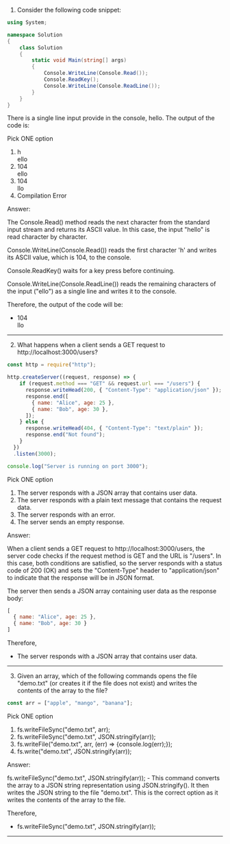 1. Consider the following code snippet:

```csharp
using System;

namespace Solution
{
    class Solution
    {
        static void Main(string[] args)
        {
            Console.WriteLine(Console.Read());
            Console.ReadKey();
            Console.WriteLine(Console.ReadLine());
        }
    }
}
```

There is a single line input provide in the console, hello. The output of the code is: 

Pick ONE option

<ol>
    <li>
        h<br>
        ello
    </li>
    <li>
        104<br>
        ello
    </li>
    <li>
        104<br>
        llo
    </li>
    <li>
        Compilation Error<br>
    </li>
</ol>

Answer:

The Console.Read() method reads the next character from the standard input stream and returns its ASCII value. In this case, the input "hello" is read character by character.

Console.WriteLine(Console.Read()) reads the first character 'h' and writes its ASCII value, which is 104, to the console.

Console.ReadKey() waits for a key press before continuing.

Console.WriteLine(Console.ReadLine()) reads the remaining characters of the input ("ello") as a single line and writes it to the console.

Therefore, the output of the code will be:

<ul>
    <li>
        104<br>
        llo
    </li>
</ul>

<hr>

2. What happens when a client sends a GET request to http://localhost:3000/users?

```javascript
const http = require("http");

http.createServer((request, response) => {
    if (request.method === "GET" && request.url === "/users") {
      response.writeHead(200, { "Content-Type": "application/json" });
      response.end([
        { name: "Alice", age: 25 },
        { name: "Bob", age: 30 },
      ]);
    } else {
      response.writeHead(404, { "Content-Type": "text/plain" });
      response.end("Not found");
    }
  })
  .listen(3000);

console.log("Server is running on port 3000");
```

Pick ONE option

<ol>
  <li>The server responds with a JSON array that contains user data.</li>
  <li>The server responds with a plain text message that contains the request data.</li>
  <li>The server responds with an error.</li>
  <li>The server sends an empty response.</li>
</ol>

Answer:

When a client sends a GET request to http://localhost:3000/users, the server code checks if the request method is GET and the URL is "/users". In this case, both conditions are satisfied, so the server responds with a status code of 200 (OK) and sets the "Content-Type" header to "application/json" to indicate that the response will be in JSON format.

The server then sends a JSON array containing user data as the response body:

```javascript
[
  { name: "Alice", age: 25 },
  { name: "Bob", age: 30 }
]
```

Therefore,

<ul>
    <li>
        The server responds with a JSON array that contains user data.
    </li>
</ul>

<hr>

3. Given an array, which of the following commands opens the file "demo.txt" (or creates it if the file does not exist) and writes the contents of the array to the file?  

```javascript
const arr = ["apple", "mango", "banana"];
```

Pick ONE option

<ol>
  <li>fs.writeFileSync("demo.txt", arr);</li>
  <li>fs.writeFileSync("demo.txt", JSON.stringify(arr));</li>
  <li>fs.writeFile("demo.txt", arr, (err) => {console.log(err);});</li>
  <li>fs.write("demo.txt", JSON.stringify(arr));</li>
</ol>

Answer:

fs.writeFileSync("demo.txt", JSON.stringify(arr)); - This command converts the array to a JSON string representation using JSON.stringify(). It then writes the JSON string to the file "demo.txt". This is the correct option as it writes the contents of the array to the file.

Therefore, 

<ul>
    <li>
        fs.writeFileSync("demo.txt", JSON.stringify(arr));
    </li>
</ul>

<hr>

